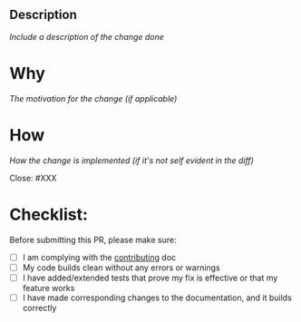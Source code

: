 ## Description
*Include a description of the change done*

# Why
*The motivation for the change (if applicable)*

# How
*How the change is implemented (if it's not self evident in the diff)*

Close: #XXX

# Checklist:
Before submitting this PR, please make sure:

- [ ] I am complying with the [contributing](https://equinor.github.io/completor/contribution_guide) doc
- [ ] My code builds clean without any errors or warnings
- [ ] I have added/extended tests that prove my fix is effective or that my feature works
- [ ] I have made corresponding changes to the documentation, and it builds correctly
